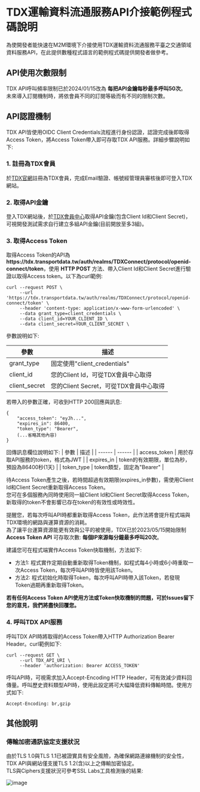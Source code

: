 # TDX運輸資料流通服務API介接範例程式碼說明


為使開發者能快速在M2M環境下介接使用TDX運輸資料流通服務平臺之交通領域資料服務API，在此提供數種程式語言的範例程式碼提供開發者做參考。

## API使用次數限制
TDX API呼叫頻率限制已於2024/01/15改為 **每把API金鑰每秒最多呼叫50次**。  
未來導入訂閱機制時，將依會員不同的訂閱等級而有不同的限制次數。  

## API認證機制
TDX API皆使用OIDC Client Credentials流程進行身份認證，認證完成後即取得Access Token，將Access Token帶入即可存取TDX API服務。詳細步驟說明如下:

### 1. 註冊為TDX會員
於<a href="https://tdx.transportdata.tw/register" target="_blank">TDX官網</a>註冊為TDX會員，完成Email驗證、帳號經管理員審核後即可登入TDX網站。

### 2. 取得API金鑰 
登入TDX網站後，於<a href="https://tdx.transportdata.tw/user/dataservice/key" target="_blank">TDX會員中心</a>取得API金鑰(包含Client Id和Client Secret)，可視開發測試需求自行建立多組API金鑰(目前開放至多3組)。

### 3. 取得Access Token
取得Access Token的API為**https<nolink>://tdx.transportdata.tw/auth/realms/TDXConnect/protocol/openid-connect/token**，使用 **HTTP POST** 方法、帶入Client Id和Client Secret進行驗證以取得Access token。以下為curl範例:     
```
curl --request POST \
     --url 'https://tdx.transportdata.tw/auth/realms/TDXConnect/protocol/openid-connect/token' \
     --header 'content-type: application/x-www-form-urlencoded' \
     --data grant_type=client_credentials \
     --data client_id=YOUR_CLIENT_ID \
     --data client_secret=YOUR_CLIENT_SECRET \
```
參數說明如下:

| 參數 | 描述 |
| ------ | ------ |
| grant_type | 固定使用"client_credentials" |
| client_id | 您的Client Id，可從TDX會員中心取得 |
| client_secret | 您的Client Secret，可從TDX會員中心取得 |

若帶入的參數正確，可收到HTTP 200回應與訊息:
```
{
    "access_token": "eyJh...",
    "expires_in": 86400,
    "token_type": "Bearer",
    (...省略其他內容)
}
```
回傳訊息欄位說明如下:
| 參數 | 描述 |
| ------ | ------ |
| access_token | 用於存取API服務的token，格式為JWT |
| expires_in | token的有效期限，單位為秒，預設為86400秒(1天) |
| token_type | token類型，固定為"Bearer" |

待Access Token產生之後，若時間超過有效期限(expires_in參數)，需使用Client Id和Client Secret重新取得Access Token。  
您可在多個服務內同時使用同一組Client Id和Client Secret取得Access Token，新取得的token不會影響已存在token的有效性或時效性。
     
提醒您，若每次呼叫API時都重新取得Access Token，此作法將會提升程式端與TDX環境的網路與運算資源的消耗。   
為了讓平台運算資源能更有效與公平的被使用，TDX已於2023/05/15開始限制 **Access Token API** 可存取次數: **每個IP來源每分鐘最多呼叫20次**。  
     
建議您可在程式端實作Access Token快取機制，方法如下:      
  - 方法1: 程式實作定期自動重新取得Token機制，如程式每4小時或6小時重取一次Access Token，每次呼叫API時皆使用該Token。  
  - 方法2: 程式初始化時取得Token，每次呼叫API時帶入該Token，若發現Token過期再重新取得Token。  

**若有任何Access Token API使用方法或Token快取機制的問題，可於Issues留下您的意見，我們將盡快回覆您。**

### 4. 呼叫TDX API服務
呼叫TDX API時將取得的Access Token帶入HTTP Authorization Bearer Header。curl範例如下:
```
curl --request GET \
     --url TDX_API_URI \
     --header 'authorization: Bearer ACCESS_TOKEN'
```
     
呼叫API時，可視需求加入Accept-Encoding HTTP Header，可有效減少資料回傳量。呼叫歷史資料類型API時，使用此設定將可大幅降低資料傳輸時間。使用方式如下:
```
Accept-Encoding: br,gzip
```
     
## 其他說明
     
### 傳輸加密通訊協定支援狀況  
由於TLS 1.0與TLS 1.1已被證實具有安全風險，為確保網路連線機制的安全性，TDX API與網站僅支援TLS 1.2(含)以上之傳輸加密協定。  
TLS與Ciphers支援狀況可參考SSL Labs工具檢測後的結果:  

![image](https://user-images.githubusercontent.com/44422898/198218706-9dc8baf2-d8aa-44af-be4e-261e8f576ccb.png)
